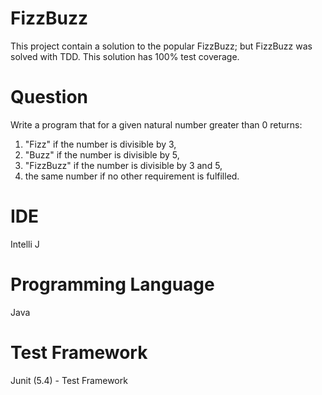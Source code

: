 # FizzBuzz
This project contain a solution to the popular FizzBuzz; but FizzBuzz was solved with TDD.
This solution has 100% test coverage.


# Question
Write a program that for a given natural number greater than 0 returns:
1. "Fizz" if the number is divisible by 3, 
2. "Buzz" if the number is divisible by 5,
3. "FizzBuzz" if the number is divisible by 3 and 5,
4. the same number if no other requirement is fulfilled.



# IDE
Intelli J

# Programming Language
Java

# Test Framework
Junit (5.4) -  Test Framework

